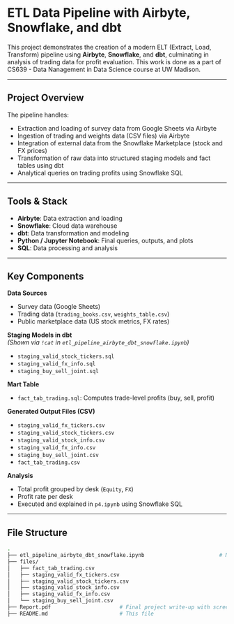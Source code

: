 # ETL Data Pipeline with Airbyte, Snowflake, and dbt

This project demonstrates the creation of a modern ELT (Extract, Load, Transform) pipeline using **Airbyte**, **Snowflake**, and **dbt**, culminating in analysis of trading data for profit evaluation. This work is done as a part of CS639 - Data Nanagement in Data Science course at UW Madison. 

---

## Project Overview

The pipeline handles:

- Extraction and loading of survey data from Google Sheets via Airbyte
- Ingestion of trading and weights data (CSV files) via Airbyte
- Integration of external data from the Snowflake Marketplace (stock and FX prices)
- Transformation of raw data into structured staging models and fact tables using dbt
- Analytical queries on trading profits using Snowflake SQL
---

##  Tools & Stack

- **Airbyte**: Data extraction and loading
- **Snowflake**: Cloud data warehouse
- **dbt**: Data transformation and modeling
- **Python / Jupyter Notebook**: Final queries, outputs, and plots
- **SQL**: Data processing and analysis

---

## Key Components

**Data Sources**
- Survey data (Google Sheets)
- Trading data (`trading_books.csv`, `weights_table.csv`)
- Public marketplace data (US stock metrics, FX rates)

**Staging Models in dbt**  
*(Shown via `!cat` in `etl_pipeline_airbyte_dbt_snowflake.ipynb`)*
- `staging_valid_stock_tickers.sql`
- `staging_valid_fx_info.sql`
- `staging_buy_sell_joint.sql`

**Mart Table**
- `fact_tab_trading.sql`: Computes trade-level profits (buy, sell, profit)

**Generated Output Files (CSV)**
- `staging_valid_fx_tickers.csv`
- `staging_valid_stock_tickers.csv`
- `staging_valid_stock_info.csv`
- `staging_valid_fx_info.csv`
- `staging_buy_sell_joint.csv`
- `fact_tab_trading.csv`

**Analysis**
- Total profit grouped by desk (`Equity`, `FX`)
- Profit rate per desk
- Executed and explained in `p4.ipynb` using Snowflake SQL

---

## File Structure

```bash
.
├── etl_pipeline_airbyte_dbt_snowflake.ipynb                        # Main notebook with commands, SQL, and analysis
├── files/
│   ├── fact_tab_trading.csv
│   ├── staging_valid_fx_tickers.csv
│   ├── staging_valid_stock_tickers.csv
│   ├── staging_valid_stock_info.csv
│   ├── staging_valid_fx_info.csv
│   └── staging_buy_sell_joint.csv
├── Report.pdf                      # Final project write-up with screenshots and details
├── README.md                       # This file

